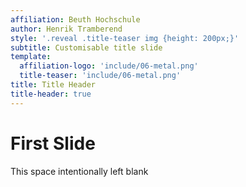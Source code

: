 ```yaml
---
affiliation: Beuth Hochschule
author: Henrik Tramberend
style: '.reveal .title-teaser img {height: 200px;}'
subtitle: Customisable title slide
template:
  affiliation-logo: 'include/06-metal.png'
  title-teaser: 'include/06-metal.png'
title: Title Header
title-header: true
---
```


# First Slide

This space intentionally left blank
